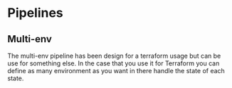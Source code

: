 # Pipelines

## Multi-env

The multi-env pipeline has been design for a terraform usage but can be use for something else.
In the case that you use it for Terraform you can define as many environment as you want in there handle the state of each state.